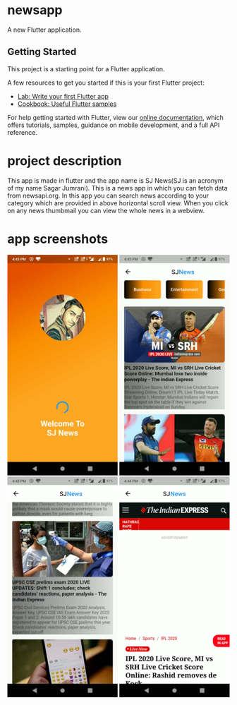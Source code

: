 # newsapp

A new Flutter application.

## Getting Started

This project is a starting point for a Flutter application.

A few resources to get you started if this is your first Flutter project:

- [Lab: Write your first Flutter app](https://flutter.dev/docs/get-started/codelab)
- [Cookbook: Useful Flutter samples](https://flutter.dev/docs/cookbook)

For help getting started with Flutter, view our
[online documentation](https://flutter.dev/docs), which offers tutorials,
samples, guidance on mobile development, and a full API reference.

# project description

This app is made in flutter and the app name is SJ News(SJ is an acronym of my name Sagar Jumrani). This is a news app in which you can fetch data from newsapi.org. In this app you can search news according to your category which are provided in above horizontal scroll view. When you click on any news thumbmail you can view the whole news in a webview.

# app screenshots

<img src="images/one.png" width ="250">
<img src="images/two.png" width ="250">
<img src="images/three.png" width ="250">
<img src="images/four.png" width ="250">

